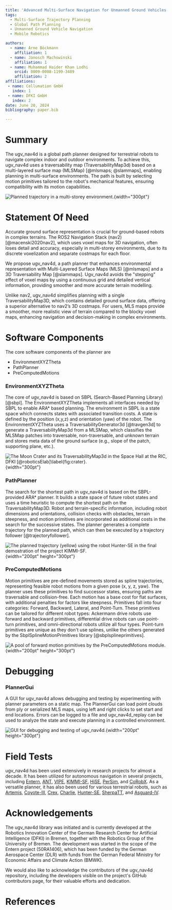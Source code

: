 ```yaml
---
title: 'Advanced Multi-Surface Navigation for Unmanned Ground Vehicles (UGVs) Using 4D Path Planning Techniques (ugv_nav4d)'
tags:
  - Multi-Surface Trajectory Planning
  - Global Path Planning
  - Unmanned Ground Vehicle Navigation
  - Mobile Robotics

authors:
  - name: Arne Böckmann
    affiliation: 1
  - name: Janosch Machowinski
    affiliation: 1
  - name: Muhammad Haider Khan Lodhi
    orcid: 0009-0008-1199-3489
    affiliation: 2
affiliations:
 - name: Cellumation GmbH
   index: 1
 - name: DFKI GmbH
   index: 2
date: June 20, 2024
bibliography: paper.bib

---
```


# Summary

The ugv_nav4d is a global path planner designed for terrestrial robots to navigate complex indoor and outdoor environments. To achieve this, ugv_nav4d uses a traversability map (TraversabilityMap3d) based on a multi-layered surface map (MLSMap) [@mlsmaps; @slammaps], enabling planning in multi-surface environments. The path is built by selecting motion primitives tailored to the robot's mechanical features, ensuring compatibility with its motion capabilities.

![Planned trajectory in a multi-storey environment.](figures/parking_deck.png){width="300pt"}

# Statement Of Need
Accurate ground surface representation is crucial for ground-based robots in complex terrains. The ROS2 Navigation Stack (nav2) [@macenski2020nav2], which uses voxel maps for 3D navigation, often loses detail and accuracy, especially in multi-storey environments, due to its discrete voxelization and separate costmaps for each floor.

We propose ugv_nav4d, a path planner that enhances environmental representation with Multi-Layered Surface Maps (MLS) [@mlsmaps] and a 3D Traversability Map [@slammaps]. Ugv_nav4d avoids the "stepping" effect of voxel maps by using a continuous grid and detailed vertical information, providing smoother and more accurate terrain modelling.

Unlike nav2, ugv_nav4d simplifies planning with a single TraversabilityMap3D, which contains detailed ground surface data, offering a superior alternative to nav2’s 3D costmaps. For users, MLS maps provide a smoother, more realistic view of terrain compared to the blocky voxel maps, enhancing navigation and decision-making in complex environments.
 
# Software Components 
The core software components of the planner are 

- EnvironmentXYZTheta
- PathPlanner
- PreComputedMotions

### EnvironmentXYZTheta 
The core of ugv_nav4d is based on SBPL (Search-Based Planning Library) [@sbpl]. The EnvironmentXYZTheta implements all interfaces needed by SBPL to enable ARA* based planning. The environment in SBPL is a state space which connects states with associated transition costs. A state is defined by the position (x,y,z) and orientation (yaw) of the robot. The EnvironmentXYZTheta uses a TraversabilityGenerator3d [@travgen3d] to generate a TraversabilityMap3d from a MLSMap, which classifies the MLSMap patches into traversable, non-traversable, and unknown terrain and stores meta data of the ground surface (e.g., slope of the patch, supporting plane, etc.). 

![The Moon Crater and its TraversabilityMap3d in the Space Hall at the RIC, DFKI [@roboticsElab]\label{fig:crater}.](figures/trav_map_and_space_hall.png){width="300pt"}

### PathPlanner
The search for the shortest path in ugv_nav4d is based on the SBPL-provided ARA* planner. It builds a state space of future robot states and uses a time heuristic to compute the shortest path on the TraversabilityMap3D. Robot and terrain-specific information, including robot dimensions and orientations, collision checks with obstacles, terrain steepness, and motion primitives are incorporated as additional costs in the search for the successive states. The planner generates a complete trajectory for the planned path, which can then be executed by a trajectory follower [@trajectoryfollower].

![The planned trajectory (yellow) using the robot [Hunter-SE](https://robotik.dfki-bremen.de/de/forschung/robotersysteme/hunterse) in the final demostration of the project [KIMMI-SF](https://robotik.dfki-bremen.de/de/forschung/projekte/kimmi-sf).](figures/motion_planning_hunter.png){width="200pt" height="300pt"}

### PreComputedMotions  
Motion primitives are pre-defined movements stored as spline trajectories, representing feasible robot motions from a given pose (x, y, z, yaw). The planner uses these primitives to find successor states, ensuring paths are traversable and collision-free. Each motion has a base cost for flat surfaces, with additional penalties for factors like steepness. Primitives fall into four categories: Forward, Backward, Lateral, and Point-Turn. These primitives can be tailored for different robot types: Ackermann drive robots use forward and backward primitives, differential drive robots can use point-turn primitives, and omni-directional robots utilize all four types. Point-turn primitives are unique as they don't use splines, unlike the others generated by the SbplSplineMotionPrimitives library [@sbplsplineprimitives].

![A pool of forward motion primitives by the PreComputedMotions module.](figures/motion_primitives.png){width="200pt" height="300pt"}

# Debugging

### PlannerGui
A GUI for ugv_nav4d allows debugging and testing by experimenting with planner parameters on a static map. The PlannerGui can load point clouds from ply or serialized MLS maps, using left and right clicks to set start and end locations. Errors can be logged to a file and ugv_nav4d_replay can be used to analyze the state and execute planning in a controlled environment.

![GUI for debugging and testing of ugv_nav4d.](figures/debug_gui.png){width="200pt" height="300pt"}

# Field Tests
ugv_nav4d has been used extensively in research projects for almost a decade. It has been utilized for autonomous navigation in several projects, including [Entern](https://robotik.dfki-bremen.de/de/forschung/projekte/entern), [ANT](https://robotik.dfki-bremen.de/de/forschung/projekte/ant), [VIPE](https://robotik.dfki-bremen.de/de/forschung/projekte/vipe), [KIMMI-SF](https://robotik.dfki-bremen.de/de/forschung/projekte/kimmi-sf), [HiSE](https://robotik.dfki-bremen.de/de/forschung/projekte/hise), [PerSim](https://robotik.dfki-bremen.de/de/forschung/projekte/persim), and [CoRobX](https://robotik.dfki-bremen.de/de/forschung/projekte/corob-x). As a versatile planner, it has also been used for various terrestrial robots, such as [Artemis](https://robotik.dfki-bremen.de/de/forschung/robotersysteme/artemis), [Coyote-III](https://robotik.dfki-bremen.de/de/forschung/robotersysteme/coyote-iii), [Crex](https://robotik.dfki-bremen.de/de/forschung/robotersysteme/crex), [Charlie](https://robotik.dfki-bremen.de/de/forschung/robotersysteme/charlie), [Hunter-SE](https://robotik.dfki-bremen.de/de/forschung/robotersysteme/hunterse), [SherpaTT](https://robotik.dfki-bremen.de/de/forschung/robotersysteme/sherpatt), and [Asguard-IV](https://robotik.dfki-bremen.de/de/forschung/robotersysteme/asguard-iv).

# Acknowledgements 
The ugv_nav4d library was initiated and is currently developed at the Robotics Innovation Center of the German Research Center for Artificial Intelligence (DFKI) in Bremen, together with the Robotics Group of the University of Bremen. The development was started in the scope of the Entern project (50RA1406), which has been funded by the German Aerospace Center (DLR) with funds from the German Federal Ministry for Economic Affairs and Climate Action (BMWK). 

We would also like to acknowledge the contributors of the ugv_nav4d repository, including the developers visible on the project's GitHub contributors page, for their valuable efforts and dedication. 

# References